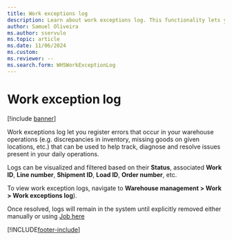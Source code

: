 ```yaml
---
title: Work exceptions log
description: Learn about work exceptions log. This functionality lets you register issues from your operational workflows to be tracked and addressed.
author: Samuel Oliveira
ms.author: sservulo
ms.topic: article
ms.date: 11/06/2024
ms.custom:
ms.reviewer: --
ms.search.form: WHSWorkExceptionLog
---
```


# Work exception log

[!include [banner](../includes/banner.md)]

Work exceptions log let you register errors that occur in your warehouse operations (e.g. discrepancies in inventory, missing goods on given locations, etc.) that can be used to help track, diagnose and resolve issues present in your daily operations.

Logs can be visualized and filtered based on their **Status**, associated **Work ID**, **Line number**, **Shipment ID**, **Load ID**, **Order number**, etc.

To view work exception logs, navigate to **Warehouse management \> Work \> Work exceptions log**).

Once resolved, logs will remain in the system until explicitly removed either manually or using [Job here]()

[!INCLUDE[footer-include](../../includes/footer-banner.md)]
